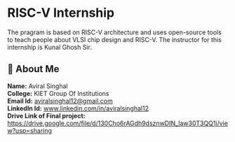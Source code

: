 
# RISC-V Internship

The pragram is based on RISC-V architecture and uses open-source tools to teach people about VLSI chip design and RISC-V. The instructor for this internship is Kunal Ghosh Sir.





## 🚀 About Me
**Name:** Aviral Singhal \
**College:** KIET Group Of Institutions \
**Email Id:** aviralsinghal12@gmail.com \
**LinkedIn Id:** www.linkedin.com/in/aviralsinghal12 \
**Drive Link of Final project:** https://drive.google.com/file/d/130Cho6rAGdh9dsznwDIN_law30T3QQ1i/view?usp=sharing

